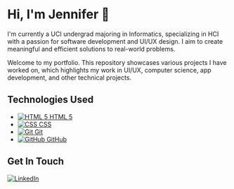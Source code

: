 <h1 align="left">Hi, I'm Jennifer 👋</h1>
<p>I'm currently a UCI undergrad majoring in Informatics, specializing in HCI with a passion for software development and UI/UX design. I aim to create meaningful and efficient solutions to real-world problems.</p>
<p>Welcome to my portfolio. This repository showcases various projects I have worked on, which highlights my work in UI/UX, computer science, app development, and other technical projects.</p>

<h2> Technologies Used</h2>
<ul>
  <li><a href="#"><img src="https://img.icons8.com/color/24/000000/html-5.png" alt="HTML 5"/> HTML 5</a></li>
  <li><a href="#"><img src="https://img.icons8.com/color/24/000000/css.png" alt="CSS"/> CSS</a></li>
  <li><a href="#"><img src="https://img.icons8.com/color/24/000000/git.png" alt="Git"/> Git</a></li>
  <li><a href="#"><img src="https://img.icons8.com/color/24/000000/github.png" alt="GitHub"/> GitHub</a></li>
</ul>

<!-- Get In Touch -->
<h2>Get In Touch</h2>
<div>
  <a href="https://linkedin.com/in/jennifer-zhang-0a31ba272/" style="display:inline-block; margin-right:20px;">
    <img src="https://img.icons8.com/color/48/000000/linkedin.png" alt="LinkedIn"/>
  </a>
</div>